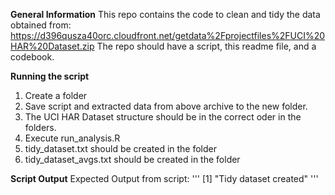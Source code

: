 **General Information**
This repo contains the code to clean and tidy the data obtained from: https://d396qusza40orc.cloudfront.net/getdata%2Fprojectfiles%2FUCI%20HAR%20Dataset.zip
The repo should have a script, this readme file, and a codebook.

**Running the script**
1. Create a folder
2. Save script and extracted data from above archive to the new folder.
3. The UCI HAR Dataset structure should be in the correct oder in the folders.
3. Execute run_analysis.R
4. tidy_dataset.txt should be created in the folder
5. tidy_dataset_avgs.txt should be created in the folder

**Script Output**
Expected Output from script:
'''
[1] "Tidy dataset created"
'''

